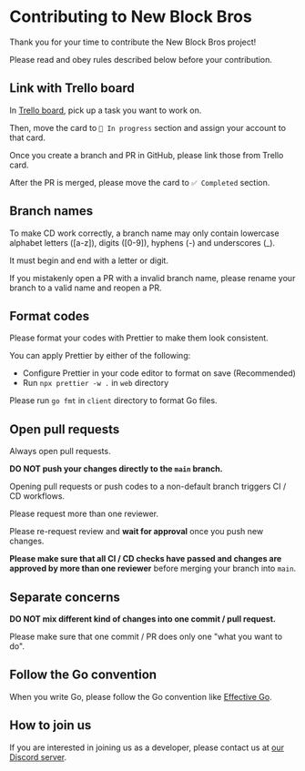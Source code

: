 # Contributing to New Block Bros

Thank you for your time to contribute the New Block Bros project!

Please read and obey rules described below before your contribution.

## Link with Trello board

In [Trello board](https://trello.com/b/nE04Jlfa/new-block-bros-roadmap), pick up a task you want to work on.

Then, move the card to `🚧 In progress` section and assign your account to that card.

Once you create a branch and PR in GitHub, please link those from Trello card.

After the PR is merged, please move the card to `✅ Completed` section.

## Branch names

To make CD work correctly, a branch name may only contain lowercase alphabet letters ([a-z]), digits ([0-9]), hyphens (-) and underscores (\_).

It must begin and end with a letter or digit.

If you mistakenly open a PR with a invalid branch name, please rename your branch to a valid name and reopen a PR.

## Format codes

Please format your codes with Prettier to make them look consistent.

You can apply Prettier by either of the following:

- Configure Prettier in your code editor to format on save (Recommended)
- Run `npx prettier -w .` in `web` directory

Please run `go fmt` in `client` directory to format Go files.

## Open pull requests

Always open pull requests.

**DO NOT push your changes directly to the `main` branch.**

Opening pull requests or push codes to a non-default branch triggers CI / CD workflows.

Please request more than one reviewer.

Please re-request review and **wait for approval** once you push new changes.

**Please make sure that all CI / CD checks have passed and changes are approved by more than one reviewer** before merging your branch into `main`.

## Separate concerns

**DO NOT mix different kind of changes into one commit / pull request.**

Please make sure that one commit / PR does only one "what you want to do".

## Follow the Go convention

When you write Go, please follow the Go convention like [Effective Go](https://go.dev/doc/effective_go).

## How to join us

If you are interested in joining us as a developer, please contact us at [our Discord server](https://discord.gg/tG4uaJxvSN).
